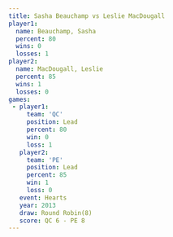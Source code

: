 ```yaml
---
title: Sasha Beauchamp vs Leslie MacDougall
player1:                  
  name: Beauchamp, Sasha  
  percent: 80             
  wins: 0                 
  losses: 1               
player2:                  
  name: MacDougall, Leslie
  percent: 85             
  wins: 1                 
  losses: 0               
games:
 - player1:        
     team: 'QC'    
     position: Lead
     percent: 80   
     win: 0        
     loss: 1       
   player2:        
     team: 'PE'    
     position: Lead
     percent: 85   
     win: 1        
     loss: 0       
   event: Hearts       
   year: 2013          
   draw: Round Robin(8)
   score: QC 6 - PE 8  
---
```

